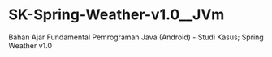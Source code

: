 # SK-Spring-Weather-v1.0__JVm
Bahan Ajar Fundamental Pemrograman Java (Android) - Studi Kasus; Spring Weather v1.0
